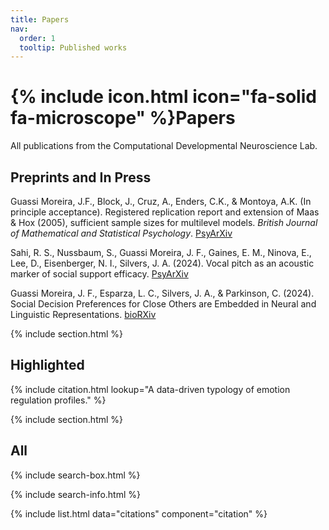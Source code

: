 ```yaml
---
title: Papers
nav:
  order: 1
  tooltip: Published works
---
```


# {% include icon.html icon="fa-solid fa-microscope" %}Papers

All publications from the Computational Developmental Neuroscience Lab.

## Preprints and In Press

Guassi Moreira, J.F., Block, J., Cruz, A., Enders, C.K., & Montoya, A.K. (In principle acceptance). Registered replication report and extension of Maas & Hox (2005), sufficient sample sizes for multilevel models. *British Journal of Mathematical and Statistical Psychology*. [PsyArXiv](https://osf.io/preprints/psyarxiv/fk8jz)

Sahi, R. S., Nussbaum, S., Guassi Moreira, J. F., Gaines, E. M., Ninova, E., Lee, D., Eisenberger, N. I., Silvers, J. A. (2024). Vocal pitch as an acoustic marker of social support efficacy. [PsyArXiv](https://doi.org/10.31234/osf.io/x5te2)

Guassi Moreira, J. F., Esparza, L. C., Silvers, J. A., & Parkinson, C. (2024). Social Decision Preferences for Close Others are Embedded in Neural and Linguistic Representations. [bioRXiv](https://doi.org/10.1101/2024.07.16.603808)

{% include section.html %}

## Highlighted

{% include citation.html lookup="A data-driven typology of emotion regulation profiles." %}

{% include section.html %}

## All

{% include search-box.html %}

{% include search-info.html %}

{% include list.html data="citations" component="citation" %}
